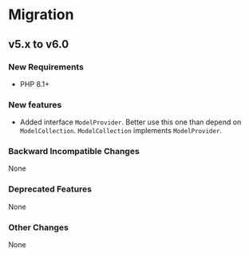 # Migration

## v5.x to v6.0

### New Requirements

- PHP 8.1+

### New features

- Added interface `ModelProvider`. Better use this one than depend on `ModelCollection`. `ModelCollection` implements `ModelProvider`.

### Backward Incompatible Changes

None

### Deprecated Features

None

### Other Changes

None
